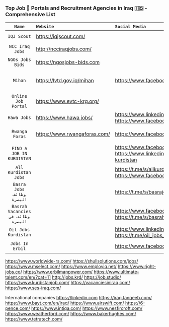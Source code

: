 
### Top Job 💼 Portals and Recruitment Agencies in Iraq 🇮🇶 - Comprehensive List

| **`Name`** | **`Website`** | **`Social Media`** | **`Categories`** |
| :-------------: | :- | :- | :-: |
| `IQJ Scout`| https://iqjscout.com/ | | `Job Portal`  `EN` 
| `NCC Iraq Jobs` | http://ncciraqjobs.com/ |  | `Job Portal` `Tender`  `EN` 
| `NGOs Jobs Bids` | https://ngosjobs-bids.com |  |`Job Portal` `Tender`  `EN` | `N/A`
| `Mihan` | https://lvtd.gov.iq/mihan | https://www.facebook.com/employment.gov.iq | `Job Portal` `Tender` `Training`  `AR`  `GOV` 
| `Online Job Portal` | https://www.evtc-krg.org/ |  | `Job Portal`  `AR` `EN` `KRD`  `GOV` |  `N/A`
| `Hawa Jobs` | https://www.hawa.jobs/ | https://www.linkedin.com/company/hawa.jobs https://www.facebook.com/hawa.jobs/ | `Job Portal`  `EN` 
| `Rwanga Foras` | https://www.rwangaforas.com/ | https://www.facebook.com/forasjobs |`Job Portal` `AR` `EN` `KRD` `NGO`
| `FIND A JOB IN KURDISTAN` |   | https://www.facebook.com/groups/fjkurdistan/ https://www.linkedin.com/company/find-a-job-in-kurdistan|`Job Group` `AR` `EN` `KRD`
| `All Kurdistan Jobs` | |https://t.me/s/allkurdistanjobs https://www.facebook.com/groups/729055940573096/|`Job Group` `AR` `EN` `KRD`
| `Basra Jobs` `وظائف البصرة` |  | https://t.me/s/basrajobs|`Job Group` `AR` `EN` 
| `Basrah Vacancies` `وظائف في البصرة` |  | https://www.facebook.com/basravacancies/ https://t.me/s/basrahvacancies | `Job Group` `AR` `EN` 
| `Oil Jobs Kurdistan` |  | https://www.linkedin.com/company/oil-jobs-kurdistan https://t.me/oil_jobs_kurdistan| `Job Group` `AR` `EN` `KRD`
| `Jobs In Erbil` | | https://www.facebook.com/groups/AlAwsat/|`Job Group` `AR` `EN` `KRD`



https://www.worldwide-rs.com/
https://shullsolutions.com/jobs/
https://www.mselect.com/
https://www.employiq.net/
https://www.right-jobs.co/
https://www.erbilmanpower.com/
https://www.ultimate-talent.com/en/?cat=11
http://jobs.krd/ 
https://job.studio/
https://www.kurdistanjob.com/
https://vacanciesiniraq.com/
https://www.ses-iraq.com/



International companies
https://linkedin.com
https://iraq.tanqeeb.com/
https://www.bayt.com/en/iraq/
https://www.airswift.com/
https://6-pence.com/
https://www.intiqa.com/
https://www.nesfircroft.com/
https://www.weatherford.com/
https://www.bakerhughes.com/
https://www.tetratech.com/
